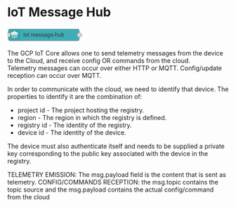 # IoT Message Hub

![IoT Message Hub](images/iot_message_hub.png)

The GCP IoT Core allows one to send telemetry messages from the device to the Cloud, and receive config OR commands from the cloud.  
Telemetry messages can occur over either HTTP or MQTT.
Config/update reception can occur over MQTT.

In order to communicate with the cloud, we need to identify that device. The properties to identify it are the combination of:

* project id - The project hosting the registry.
* region - The region in which the registry is defined.
* registry id - The identity of the registry.
* device id - The identity of the device.

The device must also authenticate itself and needs to be supplied a private key corresponding to the public key associated with the device in the registry.

TELEMETRY EMISSION: The msg.payload field is the content that is sent as telemetry.
CONFIG/COMMANDS RECEPTION: the msg.topic contains the topic source and the msg.payload contains the actual config/command from the cloud